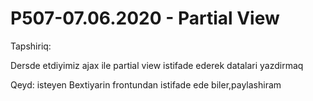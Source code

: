 # P507-07.06.2020 - Partial View

Tapshiriq:

Dersde etdiyimiz ajax ile partial view istifade ederek datalari yazdirmaq

Qeyd: isteyen Bextiyarin frontundan istifade ede biler,paylashiram
